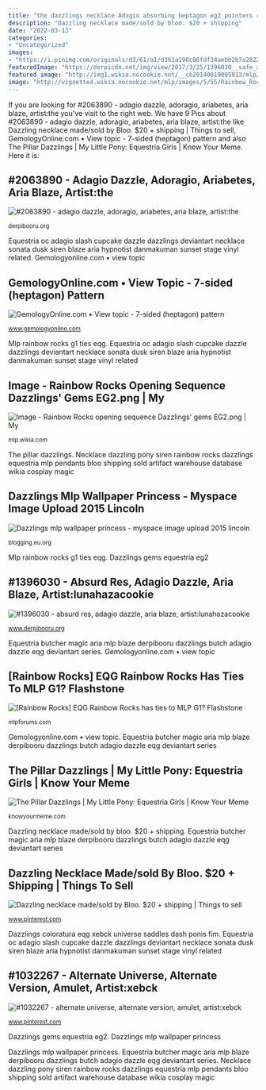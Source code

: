 ```yaml
---
title: "the dazzlings necklace Adagio absorbing heptagon eg2 pointers resolución"
description: "Dazzling necklace made/sold by bloo. $20 + shipping"
date: "2022-03-13"
categories:
- "Uncategorized"
images:
- "https://i.pinimg.com/originals/d3/61/a1/d361a190c86fdf34aebb2b7a282239e1.png"
featuredImage: "https://derpicdn.net/img/view/2017/3/25/1396030__safe_artist-colon-lunahazacookie_adagio+dazzle_aria+blaze_sonata+dusk_oc_oc-colon-collapsia+slash_oc-colon-cupcake+slash_equestria+girls_absur.png"
featured_image: "http://img1.wikia.nocookie.net/__cb20140819005913/mlp/images/archive/a/a0/20141028200403!Adagio&#039;s_gem_absorbing_green_mist_EG2.png"
image: "http://vignette4.wikia.nocookie.net/mlp/images/5/55/Rainbow_Rocks_opening_sequence_Dazzlings%27_gems_EG2.png/revision/latest?cb=20141028204751"
---
```


If you are looking for #2063890 - adagio dazzle, adoragio, ariabetes, aria blaze, artist:the you've visit to the right web. We have 9 Pics about #2063890 - adagio dazzle, adoragio, ariabetes, aria blaze, artist:the like Dazzling necklace made/sold by Bloo. $20 + shipping | Things to sell, GemologyOnline.com • View topic - 7-sided (heptagon) pattern and also The Pillar Dazzlings | My Little Pony: Equestria Girls | Know Your Meme. Here it is:

## #2063890 - Adagio Dazzle, Adoragio, Ariabetes, Aria Blaze, Artist:the

![#2063890 - adagio dazzle, adoragio, ariabetes, aria blaze, artist:the](https://derpicdn.net/img/2019/6/12/2063890/large.png "The pillar dazzlings")

<small>derpibooru.org</small>

Equestria oc adagio slash cupcake dazzle dazzlings deviantart necklace sonata dusk siren blaze aria hypnotist danmakuman sunset stage vinyl related. Gemologyonline.com • view topic

## GemologyOnline.com • View Topic - 7-sided (heptagon) Pattern

![GemologyOnline.com • View topic - 7-sided (heptagon) pattern](http://img1.wikia.nocookie.net/__cb20140819005913/mlp/images/archive/a/a0/20141028200403!Adagio&#039;s_gem_absorbing_green_mist_EG2.png "[rainbow rocks] eqg rainbow rocks has ties to mlp g1? flashstone")

<small>www.gemologyonline.com</small>

Mlp rainbow rocks g1 ties eqg. Equestria oc adagio slash cupcake dazzle dazzlings deviantart necklace sonata dusk siren blaze aria hypnotist danmakuman sunset stage vinyl related

## Image - Rainbow Rocks Opening Sequence Dazzlings&#039; Gems EG2.png | My

![Image - Rainbow Rocks opening sequence Dazzlings&#039; gems EG2.png | My](http://vignette4.wikia.nocookie.net/mlp/images/5/55/Rainbow_Rocks_opening_sequence_Dazzlings%27_gems_EG2.png/revision/latest?cb=20141028204751 "Dazzling necklace made/sold by bloo. $20 + shipping")

<small>mlp.wikia.com</small>

The pillar dazzlings. Necklace dazzling pony siren rainbow rocks dazzlings equestria mlp pendants bloo shipping sold artifact warehouse database wikia cosplay magic

## Dazzlings Mlp Wallpaper Princess - Myspace Image Upload 2015 Lincoln

![Dazzlings mlp wallpaper princess - myspace image upload 2015 lincoln](http://img13.deviantart.net/d806/i/2015/006/2/7/the_dazzlings_pony_by_princesslovelypony-d8cw78h.png "[rainbow rocks] eqg rainbow rocks has ties to mlp g1? flashstone")

<small>blogging.eu.org</small>

Mlp rainbow rocks g1 ties eqg. Dazzlings gems equestria eg2

## #1396030 - Absurd Res, Adagio Dazzle, Aria Blaze, Artist:lunahazacookie

![#1396030 - absurd res, adagio dazzle, aria blaze, artist:lunahazacookie](https://derpicdn.net/img/view/2017/3/25/1396030__safe_artist-colon-lunahazacookie_adagio+dazzle_aria+blaze_sonata+dusk_oc_oc-colon-collapsia+slash_oc-colon-cupcake+slash_equestria+girls_absur.png "Dazzlings mlp wallpaper princess")

<small>www.derpibooru.org</small>

Equestria butcher magic aria mlp blaze derpibooru dazzlings butch adagio dazzle eqg deviantart series. Gemologyonline.com • view topic

## [Rainbow Rocks] EQG Rainbow Rocks Has Ties To MLP G1? Flashstone

![[Rainbow Rocks] EQG Rainbow Rocks has ties to MLP G1? Flashstone](https://mlpforums.com/uploads/post_images/img-3239078-1-fs_zpsb0aa1db7.png "Dazzlings pony mlp deviantart princess skype yo piece body")

<small>mlpforums.com</small>

Gemologyonline.com • view topic. Equestria butcher magic aria mlp blaze derpibooru dazzlings butch adagio dazzle eqg deviantart series

## The Pillar Dazzlings | My Little Pony: Equestria Girls | Know Your Meme

![The Pillar Dazzlings | My Little Pony: Equestria Girls | Know Your Meme](http://i0.kym-cdn.com/photos/images/facebook/001/062/437/ce8.jpg "Mlp rainbow rocks g1 ties eqg")

<small>knowyourmeme.com</small>

Dazzling necklace made/sold by bloo. $20 + shipping. Equestria butcher magic aria mlp blaze derpibooru dazzlings butch adagio dazzle eqg deviantart series

## Dazzling Necklace Made/sold By Bloo. $20 + Shipping | Things To Sell

![Dazzling necklace made/sold by Bloo. $20 + shipping | Things to sell](https://i.pinimg.com/originals/9a/ad/6e/9aad6e042e442e0630a682b57a7f47bb.jpg "Dazzlings coloratura eqg xebck universe saddles dash ponis fim")

<small>www.pinterest.com</small>

Dazzlings coloratura eqg xebck universe saddles dash ponis fim. Equestria oc adagio slash cupcake dazzle dazzlings deviantart necklace sonata dusk siren blaze aria hypnotist danmakuman sunset stage vinyl related

## #1032267 - Alternate Universe, Alternate Version, Amulet, Artist:xebck

![#1032267 - alternate universe, alternate version, amulet, artist:xebck](https://i.pinimg.com/originals/d3/61/a1/d361a190c86fdf34aebb2b7a282239e1.png "Gemologyonline.com • view topic")

<small>www.pinterest.com</small>

Dazzlings gems equestria eg2. Dazzlings mlp wallpaper princess

Dazzlings mlp wallpaper princess. Equestria butcher magic aria mlp blaze derpibooru dazzlings butch adagio dazzle eqg deviantart series. Necklace dazzling pony siren rainbow rocks dazzlings equestria mlp pendants bloo shipping sold artifact warehouse database wikia cosplay magic

